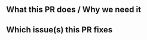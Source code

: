 <!-- Please prefix PR title with an icon, then delete these lines -->
<!-- ✨ (:sparkles:, feature additions) -->
<!-- 🐛 (:bug:, patch and bugfixes) -->
<!-- 📖 (:book:, documentation or proposals) -->
<!-- 🔧 (:wrench:, configuration files) -->
<!-- 🌱 (:seedling:, minor changes, e.g. refactoring or tests) -->

## What this PR does / Why we need it

## Which issue(s) this PR fixes

<!-- optional, in `fixes #<issue number>(, fixes #<issue_number>, ...)` format, will close the issue(s) when PR gets merged) -->
